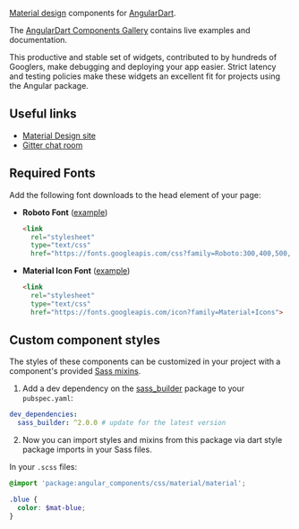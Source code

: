 [Material design] components for [AngularDart].

The [AngularDart Components Gallery] contains live examples and documentation.

This productive and stable set of widgets, contributed to by hundreds of
Googlers, make debugging and deploying your app easier. Strict latency and
testing policies make these widgets an excellent fit for projects using the
Angular package.

[Material design]: https://material.io/guidelines
[AngularDart]: https://github.com/angulardart/angular
[AngularDart Components Gallery]: https://angulardart.github.io/angular_components/

## Useful links

* [Material Design site](https://material.io)
* [Gitter chat room](https://gitter.im/angulardart/community)

## Required Fonts

Add the following font downloads to the head element of your page:

* __Roboto Font__
([example](https://github.com/angulardart/angular_components/blob/7f254c89cbbd512cc284a7e9d03bb687f9948bd9/angular_gallery/lib/builder/template/index.html.mustache#L9))

  ```html
  <link
    rel="stylesheet"
    type="text/css"
    href="https://fonts.googleapis.com/css?family=Roboto:300,400,500,700">
  ```

* __Material Icon Font__
([example](https://github.com/angulardart/angular_components/blob/7f254c89cbbd512cc284a7e9d03bb687f9948bd9/angular_gallery/lib/builder/template/index.html.mustache#L11))

  ```html
  <link
    rel="stylesheet"
    type="text/css"
    href="https://fonts.googleapis.com/icon?family=Material+Icons">
  ```

## Custom component styles

The styles of these components can be customized in your project with a
component's provided [Sass mixins](https://sass-lang.com/guide#topic-6).

1. Add a dev dependency on the
[sass_builder](https://pub.dev/packages/sass_builder) package to your
`pubspec.yaml`:

  ```yaml
  dev_dependencies:
    sass_builder: ^2.0.0 # update for the latest version
  ```

2. Now you can import styles and mixins from this package via dart style package
imports in your Sass files.

  In your `.scss` files:

  ```scss
  @import 'package:angular_components/css/material/material';

  .blue {
    color: $mat-blue;
  }
  ```
